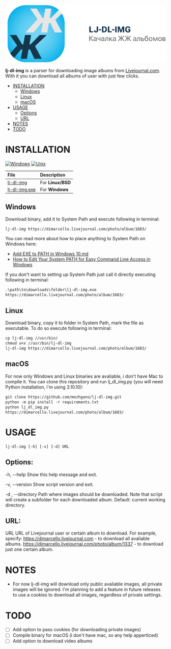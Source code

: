 <div align="center">

[![LJ-DL-IMG](https://raw.githubusercontent.com/mezhgano/lj-dl-img/main/assets/github_banner.svg)](#readme)

</div>

**lj-dl-img** is a parser for downloading image albums from [Livejournal.com](https://www.livejournal.com/).
With it you can download all albums of user with just few clicks.

* [INSTALLATION](#installation)
    * [Windows](#windows)
    * [Linux](#linux)
    * [macOS](#macos)
* [USAGE](#usage)
    * [Options](#options)
    * [URL](#url)
* [NOTES](#notes)
* [TODO](#todo)

# INSTALLATION

[![Windows](https://img.shields.io/badge/-Windows_x64-blue.svg?style=for-the-badge&logo=windows)](https://github.com/mezhgano/lj-dl-img)
[![Unix](https://img.shields.io/badge/-Linux/BSD-red.svg?style=for-the-badge&logo=linux)](https://github.com/mezhgano/lj-dl-img)

File|Description
:---|:---
[lj-dl-img](https://github.com/yt-dlp/yt-dlp/releases/latest/download/yt-dlp)|For **Linux/BSD**
[lj-dl-img.exe](https://github.com/yt-dlp/yt-dlp/releases/latest/download/yt-dlp.exe)|For **Windows**

## Windows
Download binary, add it to System Path and execute following in terminal:
```
lj-dl-img https://dimarcello.livejournal.com/photo/album/1683/
```

You can read more about how to place anything to System Path on Windows here:
* [Add EXE to PATH in Windows 10.md](https://gist.github.com/ScribbleGhost/752ec213b57eef5f232053e04f9d0d54)
* [How to Edit Your System PATH for Easy Command Line Access in Windows](https://www.howtogeek.com/118594/how-to-edit-your-system-path-for-easy-command-line-access/)

If you don't want to setting up System Path just call it directly executing following in terminal:
```
.\path\to\downloads\folder\lj-dl-img.exe https://dimarcello.livejournal.com/photo/album/1683/
```

## Linux
Download binary, copy it to folder in System Path, mark the file as executable. To do so execute following in terminal:
```
cp lj-dl-img //usr/bin/
chmod u+x //usr/bin/lj-dl-img
lj-dl-img https://dimarcello.livejournal.com/photo/album/1683/
```

## macOS
For now only Windows and Linux binaries are avaliable, i don't have Mac to compile it.
You can clone this repository and run lj_dl_img.py (you will need Python installation, i'm using 3.10.10):
```
git clone https://github.com/mezhgano/lj-dl-img.git
python -m pip install -r requirements.txt
python lj_dl_img.py https://dimarcello.livejournal.com/photo/album/1683/
```


# USAGE

```
lj-dl-img [-h] [-v] [-d] URL
```

## Options:
-h, --help          Show this help message and exit.

-v, --version       Show script version and exit.

-d , --directory    Path where images should be downloaded.
                    Note that script will create a subfolder for each downloaded album.
                    Default: current working directory.

## URL:
 URL                URL of Livejournal user or certain album to download. For example, specify:
                    https://dimarcello.livejournal.com - to download all avaliable albums.
                    https://dimarcello.livejournal.com/photo/album/1337 - to download just one certain album.

# NOTES
* For now lj-dl-img will download only public avaliable images, all private images will be ignored.
I'm planning to add a feature in future releases to use a cookies to download all images, regardless of private settings.


# TODO

- [ ] Add option to pass cookies (for downloading private images)
- [ ] Compile binary for macOS (i don't have mac, so any help apperticed)
- [ ] Add option to download video albums

